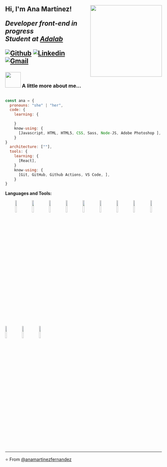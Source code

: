 <h2> Hi, I'm Ana Martínez! 
<img align='right' src="https://media4.giphy.com/media/Z9WRoncIw8RYBLJ0FB/giphy.gif?cid=ecf05e470spyfpe37vih5r7eweny5gezac651xw1g65p7fau&rid=giphy.gif" width="230">
<p><em>Developer front-end in progress </br>Student at <a href="https://adalab.es/">Adalab</a>
</em></p>

[![Github](https://img.shields.io/badge/-Github-000?style=flat&logo=Github&logoColor=white)](https://github.com/xxx)
[![Linkedin](https://img.shields.io/badge/-LinkedIn-blue?style=flat&logo=Linkedin&logoColor=white)](https://www.linkedin.com/in/xxxx/)
[![Gmail](https://img.shields.io/badge/-Gmail-c14438?style=flat&logo=Gmail&logoColor=white)](mailto:anamartinezf6@gmail.com)



### <img src="https://media.giphy.com/media/VgCDAzcKvsR6OM0uWg/giphy.gif" width="50"> A little more about me...  



``` javascript

const ana = {
  pronouns: "she" | "her",
  code: {
    learning: {
      
    }
    know-using: {
      [Javascript, HTML, HTML5, CSS, Sass, Node-JS, Adobe Photoshop ],
    }
}
  architecture: [""],
  tools: {
    learning: {
      [React],
    }
    know-using: {
      [Git, GitHub, Github Actions, VS Code, ],
    }
}

```

**Languages and Tools:** 

  <!-- Your languages and tools. Be careful with the alignment. 
  You can use this sites to get logos: https://www.vectorlogo.zone or https://simpleicons.org/
  -->


<p align = "center">
  <code><img width="10%" src="https://www.vectorlogo.zone/logos/java/java-ar21.svg"></code>
  <code><img width="10%" src="https://www.vectorlogo.zone/logos/kotlinlang/kotlinlang-ar21.svg"></code>
  <code><img width="10%" src="https://www.vectorlogo.zone/logos/android/android-ar21.svg"></code>
  <code><img width="10%" src="https://www.vectorlogo.zone/logos/gradle/gradle-ar21.svg"></code>
  <code><img width="10%" src="https://www.vectorlogo.zone/logos/circleci/circleci-ar21.svg"></code>
  <code><img width="10%" src="https://www.vectorlogo.zone/logos/json/json-ar21.svg"></code>
  <code><img width="10%" src="https://www.vectorlogo.zone/logos/mysql/mysql-ar21.svg"></code>
  <code><img width="10%" src="https://www.vectorlogo.zone/logos/sqlite/sqlite-ar21.svg"></code>
  <code><img width="10%" src="https://www.vectorlogo.zone/logos/firebase/firebase-ar21.svg"></code>

  <code><img width="10%" src="https://www.vectorlogo.zone/logos/git-scm/git-scm-ar21.svg"></code>
  <code><img width="10%" src="https://www.vectorlogo.zone/logos/yaml/yaml-ar21.svg"></code>
  <code><img width="10%" src="https://www.vectorlogo.zone/logos/gnu_bash/gnu_bash-ar21.svg"></code>
</p>


---

⭐️ From [@anamartinezfernandez](https://github.com/anamartinezfernandez)